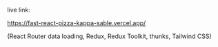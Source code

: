 live link: 

https://fast-react-pizza-kappa-sable.vercel.app/

(React Router data loading, Redux, Redux Toolkit, thunks, Tailwind CSS)
